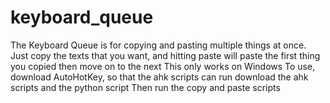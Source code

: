 # keyboard_queue
The Keyboard Queue is for copying and pasting multiple things at once. Just copy the texts that you want, and hitting paste will paste the first thing you copied then move on to the next
This only works on Windows
To use, download AutoHotKey, so that the ahk scripts can run
download the ahk scripts and the python script
Then run the copy and paste scripts
